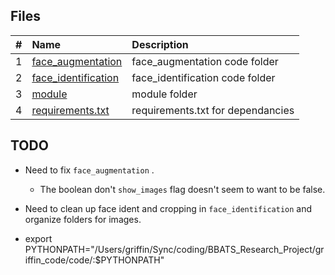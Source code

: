 ## Files

|   #   | Name                                       | Description                       |
| :---: | :----------------------------------------- | :-------------------------------- |
|   1   | [face_augmentation](face_augmentation)     | face_augmentation code folder     |
|   2   | [face_identification](face_identification) | face_identification code folder   |
|   3   | [module](module)                           | module folder                     |
|   4   | [requirements.txt](requirements.txt)       | requirements.txt for dependancies |

## TODO

- Need to fix `face_augmentation` .
  - The boolean don't `show_images` flag doesn't seem to want to be false.
- Need to clean up face ident and cropping in `face_identification` and organize folders for images.

- export PYTHONPATH="/Users/griffin/Sync/coding/BBATS_Research_Project/griffin_code/code/:$PYTHONPATH"

